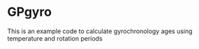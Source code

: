 # GPgyro
This is an example code to calculate gyrochronology ages using temperature and rotation periods
